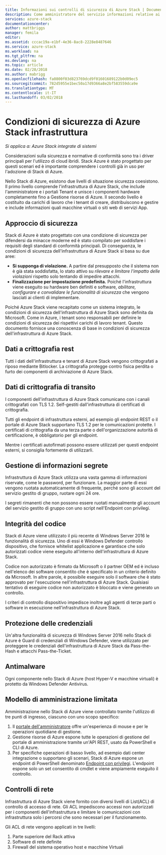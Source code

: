 ```yaml
---
title: Informazioni sui controlli di sicurezza di Azure Stack | Documenti Microsoft
description: Come amministratore del servizio informazioni relative ai controlli di sicurezza applicati allo Stack di Azure
services: azure-stack
documentationcenter: 
author: mattbriggs
manager: femila
editor: 
ms.assetid: cccac19a-e1bf-4e36-8ac8-2228e8487646
ms.service: azure-stack
ms.workload: na
ms.tgt_pltfrm: na
ms.devlang: na
ms.topic: article
ms.date: 02/28/2018
ms.author: mabrigg
ms.openlocfilehash: fa0800f03d823769dcd9f01601689122b0d09ec5
ms.sourcegitcommit: 782d5955e1bec50a17d9366a8e2bf583559dca9e
ms.translationtype: MT
ms.contentlocale: it-IT
ms.lasthandoff: 03/02/2018
---
```

# <a name="azure-stack-infrastructure-security-posture"></a>Condizioni di sicurezza di Azure Stack infrastruttura

*Si applica a: Azure Stack integrate di sistemi*

Considerazioni sulla sicurezza e normative di conformità sono tra i driver principali per l'utilizzo di cloud ibridi. Stack Azure è stato progettato per questi scenari ed è importante comprendere i controlli già in uso per l'adozione di Stack di Azure.

Nello Stack di Azure, esistono due livelli di situazione sicurezza coesistono. Il primo livello comprende l'infrastruttura di Azure Stack, che include l'amministratore e i portali Tenant e unisce i componenti hardware completamente fino a Gestione risorse di Azure. Il secondo livello è costituito da carichi di lavoro che i tenant di creare, distribuiscono e gestire e include informazioni quali macchine virtuali o siti web di servizi App.  

## <a name="security-approach"></a>Approccio di sicurezza
Stack di Azure è stato progettato con una condizione di sicurezza per difendersi da minacce moderne ed è stato compilato per soddisfare i requisiti degli standard di conformità principali. Di conseguenza, le condizioni di sicurezza dell'infrastruttura di Azure Stack si basa su due aree:

 - **Si supponga di violazione.** A partire dal presupposto che il sistema non è già stata soddisfatta, lo stato attivo su *rilevare e limitare l'impatto delle violazioni* rispetto solo tentando di impedire attacchi. 
 - **Finalizzazione per impostazione predefinita.**  Poiché l'infrastruttura viene eseguito su hardware ben definiti e software, *abilitare, configurare e convalidare le funzionalità di sicurezza* che vengono lasciati ai clienti di implementare.

Poiché Azure Stack viene recapitato come un sistema integrato, le condizioni di sicurezza dell'infrastruttura di Azure Stack sono definita da Microsoft. Come in Azure, i tenant sono responsabili per definire le condizioni di sicurezza dei rispettivi carichi di lavoro tenant. Questo documento fornisce una conoscenza di base in condizioni di sicurezza dell'infrastruttura di Azure Stack.

## <a name="data-at-rest-encryption"></a>Dati a crittografia rest
Tutti i dati dell'infrastruttura e tenant di Azure Stack vengono crittografati a riposo mediante Bitlocker. La crittografia protegge contro fisica perdita o furto dei componenti di archiviazione di Azure Stack. 

## <a name="data-in-transit-encryption"></a>Dati di crittografia di transito
I componenti dell'infrastruttura di Azure Stack comunicano con i canali crittografati con TLS 1.2. Self-gestiti dall'infrastruttura di certificati di crittografia. 

Tutti gli endpoint di infrastruttura esterni, ad esempio gli endpoint REST o il portale di Azure Stack supportano TLS 1.2 per le comunicazioni protette. I certificati di crittografia da una terza parte o dell'organizzazione autorità di certificazione, è obbligatorio per gli endpoint. 

Mentre i certificati autofirmati possono essere utilizzati per questi endpoint esterni, si consiglia fortemente di utilizzarli. 

## <a name="secret-management"></a>Gestione di informazioni segrete
Infrastruttura di Azure Stack utilizza una vasta gamma di informazioni riservate, come le password, per funzionare. La maggior parte di essi vengono ruotata automaticamente di frequente, perché sono gli account del servizio gestito di gruppo, ruotare ogni 24 ore.

I segreti rimanenti che non possono essere ruotati manualmente gli account del servizio gestito di gruppo con uno script nell'Endpoint con privilegi.

## <a name="code-integrity"></a>Integrità del codice
Stack di Azure viene utilizzato il più recente di Windows Server 2016 le funzionalità di sicurezza. Uno di essi è Windows Defender controllo dispositivo, che fornisce whitelist applicazione e garantisce che solo autorizzati codice viene eseguito all'interno dell'infrastruttura di Azure Stack. 

Codice non autorizzato è firmato da Microsoft o il partner OEM ed è incluso nell'elenco dei software consentito che è specificato in un criterio definito da Microsoft. In altre parole, è possibile eseguire solo il software che è stato approvato per l'esecuzione nell'infrastruttura di Azure Stack. Qualsiasi tentativo di eseguire codice non autorizzato è bloccato e viene generato un controllo.

I criteri di controllo dispositivo impedisce inoltre agli agenti di terze parti o software in esecuzione nell'infrastruttura di Azure Stack.

## <a name="credential-guard"></a>Protezione delle credenziali
Un'altra funzionalità di sicurezza di Windows Server 2016 nello Stack di Azure è Guard di credenziali di Windows Defender, viene utilizzato per proteggere le credenziali dell'infrastruttura di Azure Stack da Pass-the-Hash e attacchi Pass-the-Ticket.

## <a name="antimalware"></a>Antimalware
Ogni componente nello Stack di Azure (host Hyper-V e macchine virtuali) è protetto da Windows Defender Antivirus.

## <a name="constrained-administration-model"></a>Modello di amministrazione limitata
Amministrazione nello Stack di Azure viene controllato tramite l'utilizzo di tre punti di ingresso, ciascuno con uno scopo specifico: 
1. Il [portale dell'amministratore](azure-stack-manage-portals.md) offre un'esperienza di mouse e per le operazioni quotidiane di gestione.
2. Gestione risorse di Azure espone tutte le operazioni di gestione del portale di amministrazione tramite un'API REST, usato da PowerShell e CLI di Azure. 
3. Per specifiche operazioni di basso livello, ad esempio dati center integrazione o supportano gli scenari, Stack di Azure espone un endpoint di PowerShell denominato [Endpoint con privilegi](azure-stack-privileged-endpoint.md). L'endpoint espone solo un set consentito di cmdlet e viene ampiamente eseguito il controllo.

## <a name="network-controls"></a>Controlli di rete
Infrastruttura di Azure Stack viene fornito con diversi livelli di List(ACL) di controllo di accesso di rete. Gli ACL impediscono accessi non autorizzati per i componenti dell'infrastruttura e limitare le comunicazioni con infrastruttura solo i percorsi che sono necessari per il funzionamento. 

Gli ACL di rete vengono applicati in tre livelli:
1.  Parte superiore del Rack attiva
2.  Software di rete definite
3.  Firewall del sistema operativo host e macchine Virtuali 


